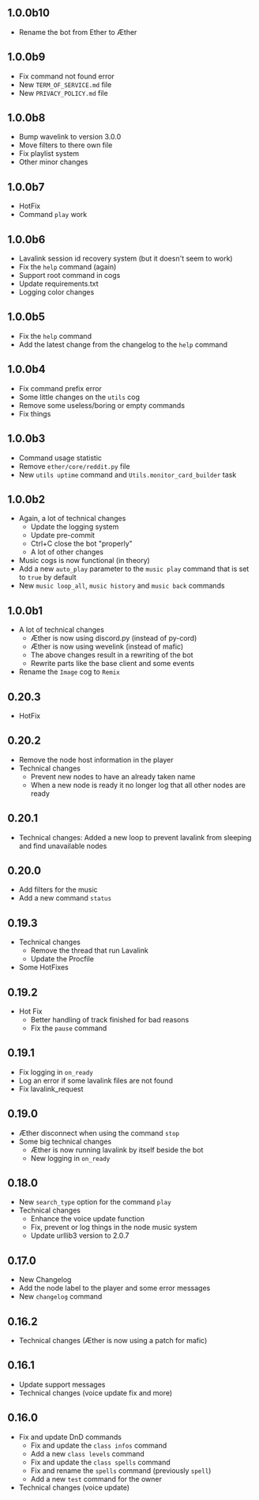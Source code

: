 ## 1.0.0b10
- Rename the bot from Ether to Æther

## 1.0.0b9
- Fix command not found error
- New `TERM_OF_SERVICE.md` file
- New `PRIVACY_POLICY.md` file

## 1.0.0b8
- Bump wavelink to version 3.0.0
- Move filters to there own file
- Fix playlist system
- Other minor changes

## 1.0.0b7
- HotFix
- Command `play` work

## 1.0.0b6
- Lavalink session id recovery system (but it doesn't seem to work)
- Fix the `help` command (again)
- Support root command in cogs
- Update requirements.txt
- Logging color changes

## 1.0.0b5
- Fix the `help` command
- Add the latest change from the changelog to the `help` command

## 1.0.0b4
- Fix command prefix error
- Some little changes on the `utils` cog
- Remove some useless/boring or empty commands
- Fix things

## 1.0.0b3
- Command usage statistic
- Remove `ether/core/reddit.py` file
- New `utils uptime` command and `Utils.monitor_card_builder` task

## 1.0.0b2
- Again, a lot of technical changes
    - Update the logging system
    - Update pre-commit
    - Ctrl+C close the bot "properly"
    - A lot of other changes
- Music cogs is now functional (in theory)
- Add a new `auto_play` parameter to the `music play` command that is set to `true` by default
- New `music loop_all`, `music history` and `music back` commands

## 1.0.0b1
- A lot of technical changes
    - Æther is now using discord.py (instead of py-cord)
    - Æther is now using wevelink (instead of mafic)
    - The above changes result in a rewriting of the bot
    - Rewrite parts like the base client and some events
- Rename the `Image` cog to `Remix`

## 0.20.3
- HotFix

## 0.20.2
- Remove the node host information in the player
- Technical changes
    - Prevent new nodes to have an already taken name
    - When a new node is ready it no longer log that all other nodes are ready

## 0.20.1
- Technical changes: Added a new loop to prevent lavalink from sleeping and find unavailable nodes

## 0.20.0
- Add filters for the music
- Add a new command `status`

## 0.19.3
- Technical changes
    - Remove the thread that run Lavalink
    - Update the Procfile
- Some HotFixes

## 0.19.2
- Hot Fix
    - Better handling of track finished for bad reasons
    - Fix the `pause` command

## 0.19.1
- Fix logging in `on_ready`
- Log an error if some lavalink files are not found
- Fix lavalink_request

## 0.19.0
- Æther disconnect when using the command `stop`
- Some big technical changes
    - Æther is now running lavalink by itself beside the bot
    - New logging in `on_ready`

## 0.18.0
- New `search_type` option for the command `play`
- Technical changes
    - Enhance the voice update function
    - Fix, prevent or log things in the node music system
    - Update urllib3 version to 2.0.7

## 0.17.0
- New Changelog
- Add the node label to the player and some error messages
- New `changelog` command

## 0.16.2
- Technical changes (Æther is now using a patch for mafic)

## 0.16.1
- Update support messages
- Technical changes (voice update fix and more)

## 0.16.0
- Fix and update DnD commands
    - Fix and update the `class infos` command
    - Add a new `class levels` command
    - Fix and update the `class spells` command
    - Fix and rename the `spells` command (previously `spell`)
    - Add a new `test` command for the owner
- Technical changes (voice update)

